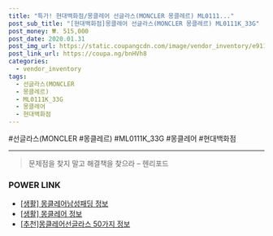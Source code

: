 ```yaml
--- 
title: "특가! 현대백화점/몽클레어 선글라스(MONCLER 몽클레르) ML0111..." 
post_sub_title: "[현대백화점]몽클레어 선글라스(MONCLER 몽클레르) ML0111K_33G" 
post_money: ₩. 515,000 
post_date: 2020.01.31 
post_img_url: https://static.coupangcdn.com/image/vendor_inventory/e911/04291b24b685f94650a690f4bbd3c5124e570d3c8845be18abe63be6f1d3.jpg 
post_link_url: https://coupa.ng/bnHVh8 
categories: 
  - vendor_inventory 
tags: 
  - 선글라스(MONCLER 
  - 몽클레르) 
  - ML0111K_33G 
  - 몽클레어 
  - 현대백화점 
--- 
```

  #선글라스(MONCLER #몽클레르) #ML0111K_33G #몽클레어 #현대백화점 
<hr> 

> 문제점을 찾지 말고 해결책을 찾으라 – 헨리포드 


### POWER LINK

* <a href="https://blog.naver.com/fash111/221768841726" target="_blank"> [생활] 몽클레어남성패딩 정보 </a>
* <a href="https://blog.naver.com/sakai111/221765008866" target="_blank"> [생활] 몽클레어 정보 </a>
* <a href="https://blog.naver.com/fasyy4321/221791028440" target="_blank">[추천]몽클레어선글라스 50가지 정보</a>

